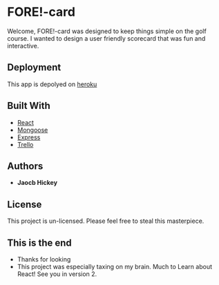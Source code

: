 # FORE!-card

Welcome, FORE!-card was designed to keep things simple on the golf course. I wanted to design a user friendly scorecard that was fun and interactive. 


## Deployment

This app is depolyed on [heroku](https://fore-card.herokuapp.com/)

## Built With

* [React](https://reactjs.org/)
* [Mongoose](https://mongoosejs.com/)
* [Express](https://expressjs.com/)
* [Trello](https://trello.com/b/aQziq4Gr/fore-card)

## Authors

* **Jaocb Hickey**

## License

This project is un-licensed. Please feel free to steal this masterpiece. 

## This is the end

* Thanks for looking
* This project was especially taxing on my brain. Much to Learn about React! See you in version 2.

